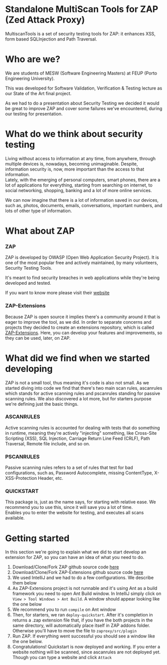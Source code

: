 # Standalone MultiScan Tools for ZAP (Zed Attack Proxy)
MultiscanTools is a set of security testing tools for ZAP: it enhances XSS, form based SQLInjection and Path Traversal.

# Who are we?
We are students of MESW (Software Engineering Masters) at FEUP (Porto Engineering University).

This was developed for Software Validation, Verification & Testing lecture as our State of the Art final project.

As we had to do a presentation about Security Testing we decided it would be great to improve ZAP and cover some failures we've encountered, during our testing for presentation.

# What do we think about security testing
Living without access to information at any time, from anywhere, through multiple devices is, nowadays, becoming unimaginable. Despite, information security is, now, more important than the access to that information.   
Lately, with the emerging of personal computers, smart phones, there are a lot of applications for everything, starting from searching on internet, to social networking, shopping, banking and a lot of more online services.

We can now imagine that there is a lot of information saved in our devices, such as, photos, documents, emails, conversations, important numbers, and lots of other type of information.

# What about ZAP

### ZAP

ZAP is developed by OWASP (Open Web Application Security Project). It is one of the most popular free and actively maintained, by many volunteers, Security Testing Tools.    

It's meant to find security breaches in web applications while they're being developed and tested.

If you want to know more please visit their [website](https://www.owasp.org/index.php/OWASP_Zed_Attack_Proxy_Project)

### ZAP-Extensions
Because ZAP is open source it implies there's a community around it that is eager to improve the tool, as we did. In order to separate concerns and projects they decided to create an extensions repository, which is called [ZAP-Extensions](https://github.com/zaproxy/zap-extensions).
Here, you can develop your features and improvements, so they can be used, later, on ZAP.

# What did we find when we started developing
ZAP is not a small tool, thus meaning it's code is also not small.
As we started diving into code we find that there's two main scan rules, ascanrules which stands for active scanning rules and pscanrules standing for passive scanning rules.
We also discovered a lot more, but for starters purpose we're defining just the basic things.

### ASCANRULES
Active scanning rules is accounted for dealing with tests that do something in runtime, meaning they're actively "injecting" something, like Cross-Site Scripting (XSS), SQL Injection, Carriage Return Line Feed (CRLF), Path Traversal, Remote file include, and so on.

### PSCANRULES
Passive scanning rules refers to a set of rules that test for bad configurations, such as, Password Autocomplete, missing ContentType, X-XSS-Protection Header, etc.

### QUICKSTART
This package is, just as the name says, for starting with relative ease. We recommend you to use this, since it will save you a lot of time.   
Enables you to enter the website for testing, and executes all scans available.

[](https://github.com/pedroo21/ZAP-Multi-Scan-Rules/blob/master/imgs/quickstart.png)

# Getting started
In this section we're going to explain what we did to start develop an extension for ZAP, so you can have an idea of what you need to do.    

1. Download/Clone/Fork ZAP github source code [here](https://github.com/zaproxy/zaproxy)
2. Download/Clone/Fork ZAP-Extensions github source code [here](https://github.com/zaproxy/zap-extensions)
3. We used IntelliJ and we had to do a few configurations. We describe them below
4. As ZAP-Extensions project is not runnable and it's using Ant as a build framework you need to open Ant Build window. In IntelliJ simply click on `View > Tool Windows > Ant Build`. A window should appear looking like the one below
[](https://github.com/pedroo21/ZAP-Multi-Scan-Rules/blob/master/imgs/ant.png)
5. We recommend you to run `compile` on Ant window
6. Then, for starters, we ran `deploy-quickstart`. After it's completion in returns a .zap extension file that, if you have the both projects in the same directory, will automatically place itself in ZAP addons folder. Otherwise you'll have to move the file to `zaproxy/src/plugin`
7. Run ZAP. If everything went successful you should see a window like the one below.
[](https://github.com/pedroo21/ZAP-Multi-Scan-Rules/blob/master/imgs/zap.png)
8. Congratulations! Quickstart is now deployed and working. If you enter a website nothing will be scanned, since ascanrules are not deployed yet. Though you can type a website and click `Attack` 




